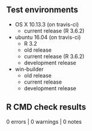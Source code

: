 ## Test environments

* OS X 10.13.3 (on travis-ci)
  - current release (R 3.6.2)
* ubuntu 16.04 (on travis-ci)
  - R 3.2
  - old release
  - current release (R 3.6.2)
  - development release
* win-builder
  - old release
  - current release
  - development release

## R CMD check results

0 errors | 0 warnings | 0 notes
